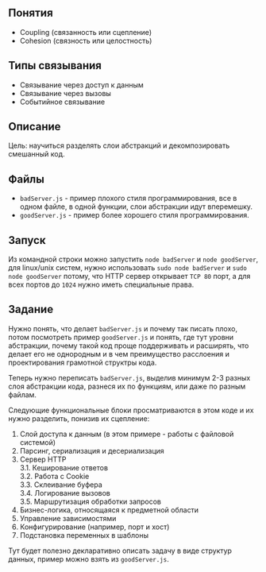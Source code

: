 ## Понятия

- Coupling (связанность или сцепление)
- Cohesion (связность или целостность)

## Типы связывания

- Связывание через доступ к данным
- Связывание через вызовы
- Событийное связывание

## Описание

Цель: научиться разделять слои абстракций и декомпозировать смешанный код.

## Файлы

* `badServer.js` - пример плохого стиля программирования, все в одном файле,
в одной функции, слои абстракции идут вперемешку.
* `goodServer.js` - пример более хорошего стиля программирования.

## Запуск

Из командной строки можно запустить `node badServer` и `node goodServer`,
для linux/unix систем, нужно использовать `sudo node badServer` и
`sudo node goodServer` потому, что HTTP сервер открывает `TCP 80` порт,
а для всех портов до `1024` нужно иметь специальные права.

## Задание

Нужно понять, что делает `badServer.js` и почему так писать плохо, потом
посмотреть пример `goodServer.js` и понять, где тут уровни абстракции, почему
такой код проще поддерживать и расширять, что делает его не однородным и в чем
преимущество расслоения и проектирования грамотной структры кода.

Теперь нужно переписать `badServer.js`, выделив минимум 2-3 разных слоя
абстракции кода, разнеся их по функциям, или даже по разным файлам.

Следующие функциональные блоки просматриваются в этом коде и их нужно
разделить, понизив их сцепление:

1. Слой доступа к данным (в этом примере - работы с файловой системой)  
2. Парсинг, сериализация и десериализация  
3. Сервер HTTP  
  3.1. Кеширование ответов  
  3.2. Работа с Cookie  
  3.3. Склеивание буфера  
  3.4. Логирование вызовов  
  3.5. Маршрутизация обработки запросов  
4. Бизнес-логика, относящаяся к предметной области  
5. Управление зависимостями  
6. Конфигурирование (например, порт и хост)  
7. Подстановка переменных в шаблоны  

Тут будет полезно декларативно описать задачу в виде структур данных, пример
можно взять из `goodServer.js`.
